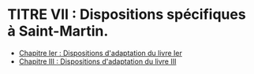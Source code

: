 # TITRE VII : Dispositions spécifiques à Saint-Martin.

- [Chapitre Ier : Dispositions d'adaptation du livre Ier](chapitre-ier)
- [Chapitre III : Dispositions d'adaptation du livre III](chapitre-iii)
